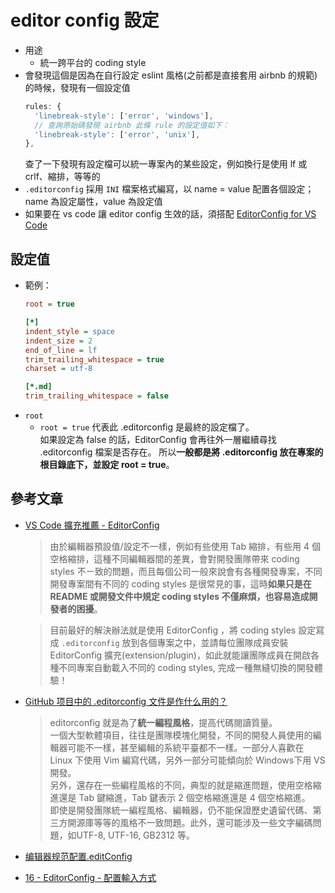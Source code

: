 # editor config 設定
- 用途
  - 統一跨平台的 coding style
- 會發現這個是因為在自行設定 eslint 風格(之前都是直接套用 airbnb 的規範) 的時候，發現有一個設定值
  ```js
  rules: {
    'linebreak-style': ['error', 'windows'],
    // 查詢原始碼發現 airbnb 此條 rule 的設定值如下：
    'linebreak-style': ['error', 'unix'],
  },
  ```
  查了一下發現有設定檔可以統一專案內的某些設定，例如換行是使用 lf 或 crlf、縮排，等等的  
- `.editorconfig` 採用 `INI` 檔案格式編寫，以 name = value 配置各個設定；name 為設定屬性，value 為設定值
- 如果要在 vs code 讓 editor config 生效的話，須搭配 [EditorConfig for VS Code](https://marketplace.visualstudio.com/items?itemName=EditorConfig.EditorConfig)
## 設定值
- 範例：
  ```ini
  root = true

  [*]
  indent_style = space
  indent_size = 2
  end_of_line = lf
  trim_trailing_whitespace = true
  charset = utf-8

  [*.md]
  trim_trailing_whitespace = false
  ```
- `root`
  - `root = true` 代表此 .editorconfig 是最終的設定檔了。  
    如果設定為 false 的話，EditorConfig 會再往外一層繼續尋找 .editorconfig 檔案是否存在。
    所以**一般都是將 .editorconfig 放在專案的根目錄底下，並設定 root = true**。
## 參考文章
  - [VS Code 擴充推薦 - EditorConfig](https://myapollo.com.tw/blog/vscode-editorconfig/)
    > 由於編輯器預設值/設定不一樣，例如有些使用 Tab 縮排，有些用 4 個空格縮排，這種不同編輯器間的差異，會對開發團隊帶來 coding styles 不ㄧ致的問題，而且每個公司一般來說會有各種開發專案，不同開發專案間有不同的 coding styles 是很常見的事，這時**如果只是在 README 或開發文件中規定 coding styles 不僅麻煩，也容易造成開發者的困擾**。

    > 目前最好的解決辦法就是使用 EditorConfig ，將 coding styles 設定寫成 `.editorconfig` 放到各個專案之中，並請每位團隊成員安裝 EditorConfig 擴充(extension/plugin)，如此就能讓團隊成員在開啟各種不同專案自動載入不同的 coding styles, 完成一種無縫切換的開發體驗！
  - [GitHub 项目中的 .editorconfig 文件是作什么用的？](https://blog.csdn.net/qq_20553613/article/details/105496828)
    > editorconfig 就是為了**統一編程風格**，提高代碼閱讀質量。  
    一個大型軟體項目，往往是團隊模塊化開發，不同的開發人員使用的編輯器可能不一樣，甚至編輯的系統平臺都不一樣。一部分人喜歡在 Linux 下使用 Vim 編寫代碼，另外一部分可能傾向於 Windows下用 VS 開發。  
    另外，還存在一些編程風格的不同，典型的就是縮進問題，使用空格縮進還是 Tab 鍵縮進，Tab 鍵表示 2 個空格縮進還是 4 個空格縮進。  
    即使是開發團隊統一編程風格、編輯器，仍不能保證歷史遺留代碼、第三方開源庫等等的風格不一致問題。此外，還可能涉及一些文字編碼問題，如UTF-8, UTF-16, GB2312 等。
  - [编辑器规范配置.editConfig](https://zhuanlan.zhihu.com/p/109979744)
  - [16 - EditorConfig - 配置輸入方式](https://ithelp.ithome.com.tw/articles/10276220)
